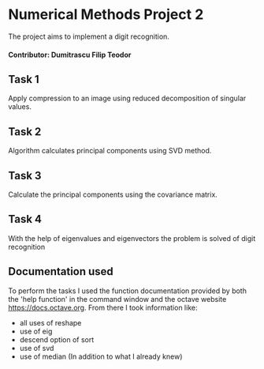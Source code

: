 # Numerical Methods Project 2

The project aims to implement a digit recognition.

#### Contributor: Dumitrascu Filip Teodor

## Task 1
Apply compression to an image using reduced decomposition of singular values.

## Task 2
Algorithm calculates principal components using SVD method.

## Task 3
Calculate the principal components using the covariance matrix.

## Task 4
With the help of eigenvalues and eigenvectors the problem is solved of digit recognition

## Documentation used
To perform the tasks I used the function documentation provided by both the 'help function' in the command window and the octave website https://docs.octave.org. From there I took information like:

- all uses of reshape
- use of eig
- descend option of sort
- use of svd
- use of median    (In addition to what I already knew)
